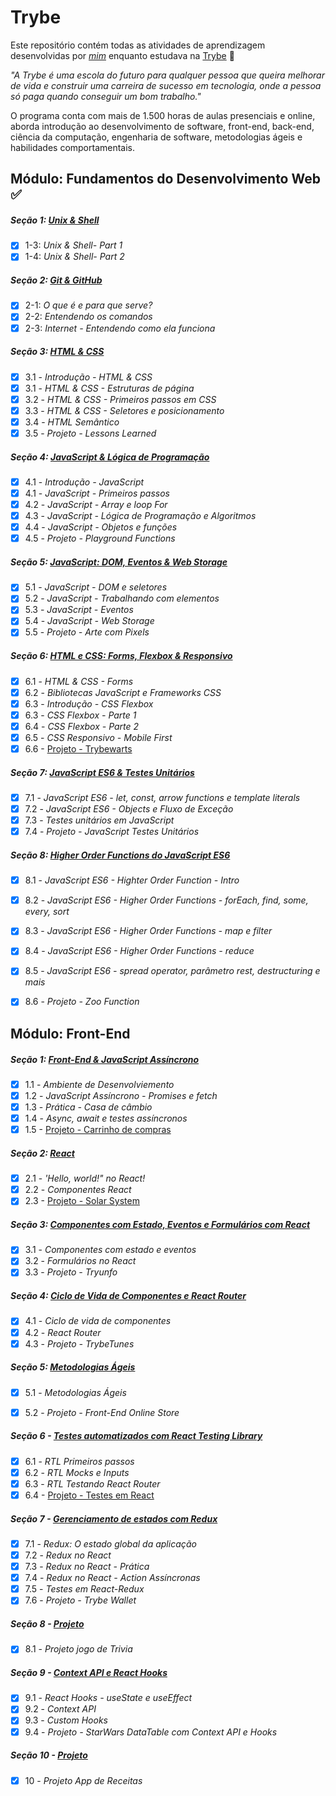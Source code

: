 # Trybe

Este repositório contém todas as atividades de aprendizagem desenvolvidas por _[mim](https://github.com/ArturHAlves)_ enquanto estudava na [Trybe](https://www.betrybe.com/) :rocket:

_"A Trybe é uma escola do futuro para qualquer pessoa que queira melhorar de vida e construir uma carreira de sucesso em tecnologia, onde a pessoa só paga quando conseguir um bom trabalho."_

O programa conta com mais de 1.500 horas de aulas presenciais e online, aborda introdução ao desenvolvimento de software, front-end, back-end, ciência da computação, engenharia de software, metodologias ágeis e habilidades comportamentais.

## Módulo: Fundamentos do Desenvolvimento Web :white_check_mark:

##### Seção 1: [Unix & Shell](https://github.com/ArturHAlves/trybe-exercises/tree/main/01-Modulo-Fundamentos/Secao-01-Unix-e-Bash)

- [X] 1-3: _Unix & Shell- Part 1_
- [X] 1-4: _Unix & Shell- Part 2_

##### Seção 2: [Git & GitHub](https://github.com/ArturHAlves/trybe-exercises/tree/main/01-Modulo-Fundamentos/Secao-02-Git-Github)

- [X] 2-1: _O que é e para que serve?_
- [X] 2-2: _Entendendo os comandos_
- [X] 2-3: _Internet - Entendendo como ela funciona_

##### Seção 3: [HTML & CSS](https://github.com/ArturHAlves/trybe-exercises/tree/main/01-Modulo-Fundamentos/Secao-03-HTML-CSS)
- [X] 3.1 - _Introdução - HTML & CSS_
- [X] 3.1 - _HTML & CSS - Estruturas de página_
- [X] 3.2 - _HTML & CSS - Primeiros passos em CSS_
- [X] 3.3 - _HTML & CSS - Seletores e posicionamento_
- [X] 3.4 - _HTML Semântico_
- [X] 3.5 - _Projeto - Lessons Learned_

##### Seção 4: [JavaScript & Lógica de Programação](https://github.com/ArturHAlves/trybe-exercises/tree/main/01-Modulo-Fundamentos/Secao-04-JS-Logica-De-Programacao)

- [X] 4.1 - _Introdução - JavaScript_
- [X] 4.1 - _JavaScript - Primeiros passos_
- [X] 4.2 - _JavaScript - Array e loop For_
- [X] 4.3 - _JavaScript - Lógica de Programação e Algoritmos_
- [X] 4.4 - _JavaScript - Objetos e funções_
- [X] 4.5 - _Projeto - Playground Functions_

##### Seção 5: [JavaScript: DOM, Eventos & Web Storage](https://github.com/ArturHAlves/trybe-exercises/tree/main/01-Modulo-Fundamentos/Secao-05-JS-Dom-Eventos-E-Web-Storage)

- [X] 5.1 - _JavaScript - DOM e seletores_
- [X] 5.2 - _JavaScript - Trabalhando com elementos_
- [X] 5.3 - _JavaScript - Eventos_
- [X] 5.4 - _JavaScript - Web Storage_
- [x] 5.5 - _Projeto - Arte com Pixels_

##### Seção 6: [HTML e CSS: Forms, Flexbox & Responsivo](https://github.com/ArturHAlves/trybe-exercises/tree/main/01-Modulo-Fundamentos/Secao-06-HTML-e-CSS-Flexbox-Responsivo)

- [X] 6.1 - _HTML & CSS - Forms_
- [X] 6.2 - _Bibliotecas JavaScript e Frameworks CSS_
- [X] 6.3 - _Introdução - CSS Flexbox_
- [X] 6.3 - _CSS Flexbox - Parte 1_
- [X] 6.4 - _CSS Flexbox - Parte 2_
- [x] 6.5 - _CSS Responsivo - Mobile First_
- [X] 6.6 - [Projeto - Trybewarts](https://github.com/ArturHAlves/project-trybewarts)

##### Seção 7: [JavaScript ES6 & Testes Unitários](https://github.com/ArturHAlves/trybe-exercises/tree/main/01-Modulo-Fundamentos/Secao-07-IJS-ES6-Testes-Unit%C3%A1rios)

- [X] 7.1 - _JavaScript ES6 - let, const, arrow functions e template literals_
- [X] 7.2 - _JavaScript ES6 - Objects e Fluxo de Exceção_
- [X] 7.3 - _Testes unitários em JavaScript_
- [X] 7.4 - _Projeto - JavaScript Testes Unitários_

##### Seção 8: [Higher Order Functions do JavaScript ES6](https://github.com/ArturHAlves/trybe-exercises/tree/main/01-Modulo-Fundamentos/Secao-08-JS-ES6-Higher-Order-Function)

- [X] 8.1 - _JavaScript ES6 - Highter Order Function - Intro_
- [X] 8.2 - _JavaScript ES6 - Higher Order Functions - forEach, find, some, every, sort_
- [X] 8.3 - _JavaScript ES6 - Higher Order Functions - map e filter_
- [X] 8.4 - _JavaScript ES6 - Higher Order Functions - reduce_
- [X] 8.5 - _JavaScript ES6 - spread operator, parâmetro rest, destructuring e mais_
- [X] 8.6 - _Projeto - Zoo Function_


## Módulo: Front-End 

##### Seção 1: [Front-End & JavaScript Assíncrono](https://github.com/ArturHAlves/trybe-exercises/tree/main/02-Modulo-Front-End/Secao-01-Front-End-E-JS-Assincrono)

- [X] 1.1 - _Ambiente de Desenvolviemento_
- [X] 1.2 - _JavaScript Assíncrono - Promises e fetch_
- [X] 1.3 - _Prática - Casa de câmbio_
- [X] 1.4 - _Async, await e testes assíncronos_
- [X] 1.5 - [Projeto - Carrinho de compras](https://github.com/ArturHAlves/project-shopping-cart) 

##### Seção 2: [React](https://github.com/ArturHAlves/trybe-exercises/tree/main/02-Modulo-Front-End/Secao-02-React)

- [X] 2.1 - _'Hello, world!" no React!_
- [X] 2.2 - _Componentes React_ 
- [X] 2.3 - [Projeto - Solar System](https://github.com/ArturHAlves/project-solar-system)

##### Seção 3: [Componentes com Estado, Eventos e Formulários com React](https://github.com/ArturHAlves/trybe-exercises/tree/main/02-Modulo-Front-End/Secao-03-Estado-Eventos-E-Formularios-React)

- [X] 3.1 - _Componentes com estado e eventos_
- [X] 3.2 - _Formulários no React_
- [X] 3.3 - _Projeto - Tryunfo_

##### Seção 4: [Ciclo de Vida de Componentes e React Router](https://github.com/ArturHAlves/trybe-exercises/tree/main/02-Modulo-Front-End/Secao-04-Ciclo-de-Vida-E-React-Router)

- [X] 4.1 - _Ciclo de vida de componentes_
- [X] 4.2 - _React Router_
- [X] 4.3 - _Projeto - TrybeTunes_  

##### Seção 5: [Metodologias Ágeis](https://github.com/ArturHAlves/trybe-exercises/tree/main/02-Modulo-Front-End/Secao-05-Metodologias-Ageis)

- [X] 5.1 - _Metodologias Ágeis_ 
- [X] 5.2 - _Projeto - Front-End Online Store_


##### Seção 6 - [Testes automatizados com React Testing Library](https://github.com/ArturHAlves/trybe-exercises/tree/main/02-Modulo-Front-End/Secao-06-Testes-Automatizados-React-Testing-Library)

- [X] 6.1 - _RTL Primeiros passos_
- [X] 6.2 - _RTL Mocks e Inputs_ 
- [X] 6.3 - _RTL Testando React Router_ 
- [X] 6.4 - [Projeto - Testes em React](https://github.com/ArturHAlves/project-react-testing-library)  

##### Seção 7 - [Gerenciamento de estados com Redux](https://github.com/ArturHAlves/trybe-exercises/tree/main/02-Modulo-Front-End/Secao-07-Redux-Gereciamento-de-estado)

- [X] 7.1 - _Redux: O estado global da aplicação_
- [X] 7.2 - _Redux no React_
- [X] 7.3 - _Redux no React - Prática_
- [X] 7.4 - _Redux no React - Action Assíncronas_
- [X] 7.5 - _Testes em React-Redux_
- [X] 7.6 - _Projeto - Trybe Wallet_

##### Seção 8 - [Projeto]()

- [X] 8.1 - _Projeto jogo de Trivia_ 

##### Seção 9 - [Context API e React Hooks](https://github.com/ArturHAlves/trybe-exercises/tree/main/02-Modulo-Front-End/Secao-09-Context-API-E-React-Hooks)

- [X] 9.1 - _React Hooks - useState e useEffect_
- [X] 9.2 - _Context API_
- [X] 9.3 - _Custom Hooks_
- [X] 9.4 - _Projeto - StarWars DataTable com Context API e Hooks_

##### Seção 10 - [Projeto]()

- [X] 10 - _Projeto App de Receitas_